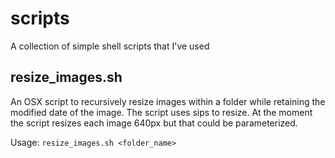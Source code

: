 # scripts
A collection of simple shell scripts that I've used

## resize_images.sh

An OSX script to recursively resize images within a folder while retaining the modified date of the image. The script uses sips to resize.
At the moment the script resizes each image 640px but that could be parameterized.

Usage:
`
resize_images.sh <folder_name>
`